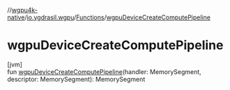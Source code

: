 //[wgpu4k-native](../../../index.md)/[io.ygdrasil.wgpu](../index.md)/[Functions](index.md)/[wgpuDeviceCreateComputePipeline](wgpu-device-create-compute-pipeline.md)

# wgpuDeviceCreateComputePipeline

[jvm]\
fun [wgpuDeviceCreateComputePipeline](wgpu-device-create-compute-pipeline.md)(handler: MemorySegment, descriptor: MemorySegment): MemorySegment